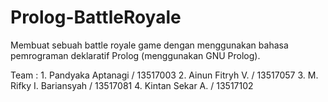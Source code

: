 # Prolog-BattleRoyale

Membuat sebuah battle royale game dengan menggunakan bahasa pemrograman deklaratif Prolog (menggunakan GNU Prolog).

Team : 1. Pandyaka Aptanagi / 13517003
       2. Ainun Fitryh V. / 13517057
       3. M. Rifky I. Bariansyah / 13517081
       4. Kintan Sekar A. / 13517102
